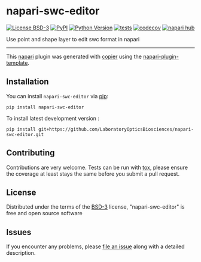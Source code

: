 # napari-swc-editor

[![License BSD-3](https://img.shields.io/pypi/l/napari-swc-editor.svg?color=green)](https://github.com/LaboratoryOpticsBiosciences/napari-swc-editor/raw/main/LICENSE)
[![PyPI](https://img.shields.io/pypi/v/napari-swc-editor.svg?color=green)](https://pypi.org/project/napari-swc-editor)
[![Python Version](https://img.shields.io/pypi/pyversions/napari-swc-editor.svg?color=green)](https://python.org)
[![tests](https://github.com/LaboratoryOpticsBiosciences/napari-swc-editor/workflows/tests/badge.svg)](https://github.com/LaboratoryOpticsBiosciences/napari-swc-editor/actions)
[![codecov](https://codecov.io/gh/LaboratoryOpticsBiosciences/napari-swc-editor/branch/main/graph/badge.svg)](https://codecov.io/gh/LaboratoryOpticsBiosciences/napari-swc-editor)
[![napari hub](https://img.shields.io/endpoint?url=https://api.napari-hub.org/shields/napari-swc-editor)](https://napari-hub.org/plugins/napari-swc-editor)

Use point and shape layer to edit swc format in napari

----------------------------------

This [napari] plugin was generated with [copier] using the [napari-plugin-template].

<!--
Don't miss the full getting started guide to set up your new package:
https://github.com/napari/napari-plugin-template#getting-started

and review the napari docs for plugin developers:
https://napari.org/stable/plugins/index.html
-->

## Installation

You can install `napari-swc-editor` via [pip]:

    pip install napari-swc-editor



To install latest development version :

    pip install git+https://github.com/LaboratoryOpticsBiosciences/napari-swc-editor.git


## Contributing

Contributions are very welcome. Tests can be run with [tox], please ensure
the coverage at least stays the same before you submit a pull request.

## License

Distributed under the terms of the [BSD-3] license,
"napari-swc-editor" is free and open source software

## Issues

If you encounter any problems, please [file an issue] along with a detailed description.

[napari]: https://github.com/napari/napari
[copier]: https://copier.readthedocs.io/en/stable/
[@napari]: https://github.com/napari
[MIT]: http://opensource.org/licenses/MIT
[BSD-3]: http://opensource.org/licenses/BSD-3-Clause
[GNU GPL v3.0]: http://www.gnu.org/licenses/gpl-3.0.txt
[GNU LGPL v3.0]: http://www.gnu.org/licenses/lgpl-3.0.txt
[Apache Software License 2.0]: http://www.apache.org/licenses/LICENSE-2.0
[Mozilla Public License 2.0]: https://www.mozilla.org/media/MPL/2.0/index.txt
[napari-plugin-template]: https://github.com/napari/napari-plugin-template

[file an issue]: https://github.com/LaboratoryOpticsBiosciences/napari-swc-editor/issues

[napari]: https://github.com/napari/napari
[tox]: https://tox.readthedocs.io/en/latest/
[pip]: https://pypi.org/project/pip/
[PyPI]: https://pypi.org/
